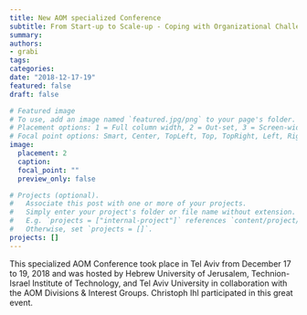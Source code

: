 ```yaml
---
title: New AOM specialized Conference
subtitle: From Start-up to Scale-up - Coping with Organizational Challenges in a Volatile Business Environment
summary: 
authors:
- grabi
tags:
categories:
date: "2018-12-17-19"
featured: false
draft: false

# Featured image
# To use, add an image named `featured.jpg/png` to your page's folder.
# Placement options: 1 = Full column width, 2 = Out-set, 3 = Screen-width
# Focal point options: Smart, Center, TopLeft, Top, TopRight, Left, Right, BottomLeft, Bottom, BottomRight
image:
  placement: 2
  caption:
  focal_point: ""
  preview_only: false

# Projects (optional).
#   Associate this post with one or more of your projects.
#   Simply enter your project's folder or file name without extension.
#   E.g. `projects = ["internal-project"]` references `content/project/deep-learning/index.md`.
#   Otherwise, set `projects = []`.
projects: []
---
```


This specialized AOM Conference took place in Tel Aviv from December 17 to 19, 2018 and was hosted by Hebrew University of Jerusalem, Technion-Israel Institute of Technology, and Tel Aviv University in collaboration with the AOM Divisions & Interest Groups. Christoph Ihl participated in this great event.
